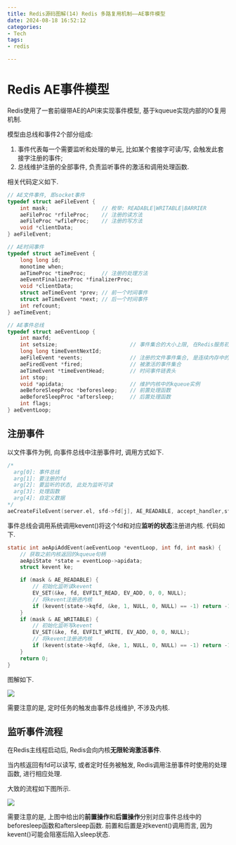 ```yaml
---
title: Redis源码图解(14) Redis 多路复用机制——AE事件模型
date: 2024-08-18 16:52:12
categories:
- Tech
tags:
- redis

---
```


# Redis AE事件模型

Redis使用了一套前缀带AE的API来实现事件模型, 基于kqueue实现内部的IO复用机制.

模型由总线和事件2个部分组成:

1. 事件代表每一个需要监听和处理的单元, 比如某个套接字可读/写, 会触发此套接字注册的事件;
2. 总线维护注册的全部事件, 负责监听事件的激活和调用处理函数. 

相关代码定义如下.

```c 
// AE文件事件, 即socket事件
typedef struct aeFileEvent {
    int mask;                 // 枚举: READABLE|WRITABLE|BARRIER
    aeFileProc *rfileProc;    // 注册的读方法
    aeFileProc *wfileProc;    // 注册的写方法
    void *clientData;
} aeFileEvent;

// AE时间事件
typedef struct aeTimeEvent {
    long long id; 
    monotime when;
    aeTimeProc *timeProc;     // 注册的处理方法
    aeEventFinalizerProc *finalizerProc;
    void *clientData;
    struct aeTimeEvent *prev; // 前一个时间事件
    struct aeTimeEvent *next; // 后一个时间事件
    int refcount; 
} aeTimeEvent;

// AE事件总线
typedef struct aeEventLoop {
    int maxfd;   
    int setsize;                       // 事件集合的大小上限, 在Redis服务初始化时确定
    long long timeEventNextId;
    aeFileEvent *events;               // 注册的文件事件集合, 是连续内存中的数组
    aeFiredEvent *fired;               // 被激活的事件集合
    aeTimeEvent *timeEventHead;        // 时间事件链表头
    int stop;
    void *apidata;                     // 维护内核中的kqueue实例
    aeBeforeSleepProc *beforesleep;    // 前置处理函数
    aeBeforeSleepProc *aftersleep;     // 后置处理函数
    int flags;
} aeEventLoop;
```

## 注册事件

以文件事件为例, 向事件总线中注册事件时, 调用方式如下.

```c 
/*
  arg[0]: 事件总线
  arg[1]: 要注册的fd
  arg[2]: 要监听的状态, 此处为监听可读
  arg[3]: 处理函数
  arg[4]: 自定义数据
*/
aeCreateFileEvent(server.el, sfd->fd[j], AE_READABLE, accept_handler,sfd)
```

事件总线会调用系统调用kevent()将这个fd和对应**监听的状态**注册进内核. 代码如下.

```c 
static int aeApiAddEvent(aeEventLoop *eventLoop, int fd, int mask) {
    // 获取之前内核返回的kqueue句柄
    aeApiState *state = eventLoop->apidata;
    struct kevent ke;

    if (mask & AE_READABLE) {
        // 初始化监听读kevent
        EV_SET(&ke, fd, EVFILT_READ, EV_ADD, 0, 0, NULL);
        // 将kevent注册进内核
        if (kevent(state->kqfd, &ke, 1, NULL, 0, NULL) == -1) return -1;
    }
    if (mask & AE_WRITABLE) {
        // 初始化监听写kevent
        EV_SET(&ke, fd, EVFILT_WRITE, EV_ADD, 0, 0, NULL);
        // 将kevent注册进内核
        if (kevent(state->kqfd, &ke, 1, NULL, 0, NULL) == -1) return -1;
    }
    return 0;
}
```

图解如下.

![](register_event.png)

需要注意的是, 定时任务的触发由事件总线维护, 不涉及内核.

## 监听事件流程

在Redis主线程启动后, Redis会向内核**无限轮询激活事件**. 

当内核返回有fd可以读写, 或者定时任务被触发, Redis调用注册事件时使用的处理函数, 进行相应处理.

大致的流程如下图所示.

![](event_loop.png)

需要注意的是, 上图中给出的**前置操作**和**后置操作**分别对应事件总线中的beforesleep函数和aftersleep函数. 前置和后置是对kevent()调用而言, 因为kevent()可能会阻塞后陷入sleep状态.
